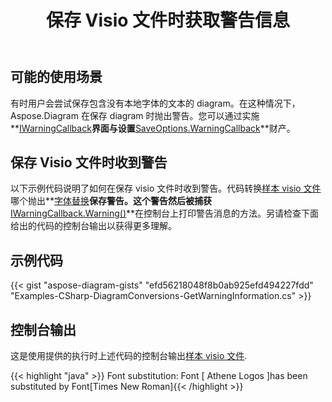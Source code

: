 ﻿---
title: 保存 Visio 文件时获取警告信息
type: docs
weight: 110
url: /zh/java/get-warning-information-while-saving-visio-file/
---
## **可能的使用场景**

有时用户会尝试保存包含没有本地字体的文本的 diagram。在这种情况下，Aspose.Diagram 在保存 diagram 时抛出警告。您可以通过实施**[IWarningCallback](https://reference.aspose.com/diagram/net/aspose.diagram/iwarningcallback)**界面与设置**[SaveOptions.WarningCallback](https://reference.aspose.com/diagram/net/aspose.diagram.saving/saveoptions/properties/warningcallback)**财产。

## **保存 Visio 文件时收到警告**

以下示例代码说明了如何在保存 visio 文件时收到警告。代码转换[样本 visio 文件](sampleFontSubstitution.vsdx)哪个抛出**[字体替换](https://reference.aspose.com/diagram/net/aspose.diagram/warningtype)**保存警告。这个警告然后被捕获**[IWarningCallback.Warning()](https://reference.aspose.com/diagram/net/aspose.diagram/iwarningcallback/methods/warning)**在控制台上打印警告消息的方法。另请检查下面给出的代码的控制台输出以获得更多理解。

## **示例代码**

{{< gist "aspose-diagram-gists" "efd56218048f8b0ab925efd494227fdd" "Examples-CSharp-DiagramConversions-GetWarningInformation.cs" >}}

## **控制台输出**

这是使用提供的执行时上述代码的控制台输出[样本 visio 文件](sampleFontSubstitution.vsdx).

{{< highlight "java" >}}
Font substitution: Font [ Athene Logos ]has been substituted by Font[Times New Roman]{{< /highlight >}}
